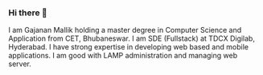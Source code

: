 ### Hi there 👋

I am Gajanan Mallik holding a master degree in Computer Science and Application from CET, Bhubaneswar. I am SDE (Fullstack) at TDCX Digilab, Hyderabad. I have strong expertise in developing web based and mobile applications. I am good with LAMP administration and managing web server.

<!--
**dev-gajanan/dev-gajanan** is a ✨ _special_ ✨ repository because its `README.md` (this file) appears on your GitHub profile.

Here are some ideas to get you started:

- 🔭 I’m currently working on ...
- 🌱 I’m currently learning ...
- 👯 I’m looking to collaborate on ...
- 🤔 I’m looking for help with ...
- 💬 Ask me about ...
- 📫 How to reach me: ...
- 😄 Pronouns: ...
- ⚡ Fun fact: ...
-->
